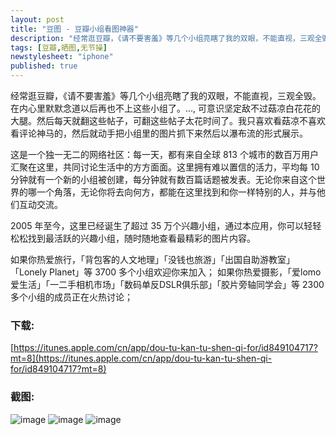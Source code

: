```yaml
---
layout: post
title: "豆图 - 豆瓣小组看图神器"
description: "经常逛豆瓣，《请不要害羞》等几个小组亮瞎了我的双眼，不能直视，三观全毁。在内心里默默念道以后再也不上这些小组了。..., 可意识坚定敌不过菇凉白花花的大腿。然后每天就翻这些帖子，可翻这些帖子太花时间了。我只喜欢看菇凉不喜欢看评论神马的，然后就动手把小组里的图片抓下来然后以瀑布流的形式展示。"
tags: [豆瓣,晒图,无节操]
newstylesheet: "iphone"
published: true
---
```


经常逛豆瓣，《请不要害羞》等几个小组亮瞎了我的双眼，不能直视，三观全毁。在内心里默默念道以后再也不上这些小组了。..., 可意识坚定敌不过菇凉白花花的大腿。然后每天就翻这些帖子，可翻这些帖子太花时间了。我只喜欢看菇凉不喜欢看评论神马的，然后就动手把小组里的图片抓下来然后以瀑布流的形式展示。

这是一个独一无二的网络社区：每一天，都有来自全球 813 个城市的数百万用户汇聚在这里，共同讨论生活中的方方面面。这里拥有难以置信的活力，平均每 10 分钟就有一个新的小组被创建，每分钟就有数百篇话题被发表。无论你来自这个世界的哪一个角落，无论你将去向何方，都能在这里找到和你一样特别的人，并与他们互动交流。

2005 年至今，这里已经诞生了超过 35 万个兴趣小组，通过本应用，你可以轻轻松松找到最活跃的兴趣小组，随时随地查看最精彩的图片内容。

如果你热爱旅行，「背包客的人文地理」「没钱也旅游」「出国自助游教室」「Lonely Planet」等 3700 多个小组欢迎你来加入；
如果你热爱摄影，「爱lomo 爱生活」「一二手相机市场」「数码单反DSLR俱乐部」「胶片旁轴同学会」等 2300 多个小组的成员正在火热讨论；

### 下载:
[https://itunes.apple.com/cn/app/dou-tu-kan-tu-shen-qi-for/id849104717?mt=8](https://itunes.apple.com/cn/app/dou-tu-kan-tu-shen-qi-for/id849104717?mt=8)

### 截图:

![image](http://a2.mzstatic.com/us/r30/Purple5/v4/6c/9c/d9/6c9cd9a8-cd50-b329-a4fd-0a521f1327be/screen322x572.jpeg)
![image](http://a1.mzstatic.com/us/r30/Purple1/v4/97/bb/78/97bb786c-9128-7294-f916-bc35d3bbad52/screen322x572.jpeg)
![image](http://a2.mzstatic.com/us/r30/Purple5/v4/de/ae/74/deae7496-2047-ab18-56a1-2ecdaf49a62b/screen322x572.jpeg)
